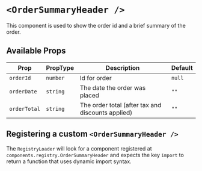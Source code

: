 # `<OrderSummaryHeader />`

This component is used to show the order id and a brief summary of the order.

## Available Props

| Prop         | PropType | Description                                       | Default |
| ------------ | -------- | ------------------------------------------------- | ------- |
| `orderId`    | `number` | Id for order                                      | `null`  |
| `orderDate`  | `string` | The date the order was placed                     | `""`    |
| `orderTotal` | `string` | The order total (after tax and discounts applied) | `""`    |

## Registering a custom `<OrderSummaryHeader />`

The `RegistryLoader` will look for a component registered at `components.registry.OrderSummaryHeader` and expects the key `import` to return a function that uses dynamic import syntax.
